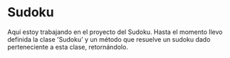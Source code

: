 # Sudoku
Aquí estoy trabajando en el proyecto del Sudoku. Hasta el momento llevo definida la clase 'Sudoku' y un método que resuelve un sudoku dado perteneciente a esta clase, retornándolo.
